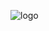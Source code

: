 ![logo](https://user-images.githubusercontent.com/37083523/210854707-292193b2-dc39-4793-b887-fc2effffb058.png)
